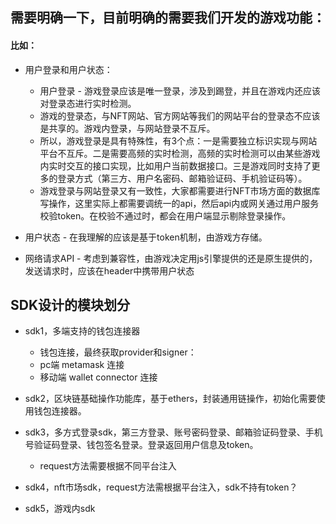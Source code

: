 ## 需要明确一下，目前明确的需要我们开发的游戏功能：

#### 比如：
- 用户登录和用户状态：
  - 用户登录 - 游戏登录应该是唯一登录，涉及到踢登，并且在游戏内还应该对登录态进行实时检测。
  - 游戏的登录态，与NFT网站、官方网站等我们的网站平台的登录态不应该是共享的。游戏内登录，与网站登录不互斥。
  - 所以，游戏登录是具有特殊性，有3个点：一是需要独立标识实现与网站平台不互斥。二是需要高频的实时检测，高频的实时检测可以由某些游戏内实时交互的接口实现，比如用户当前数据接口。三是游戏同时支持了更多的登录方式（第三方、用户名密码、邮箱验证码、手机验证码等）。
  - 游戏登录与网站登录又有一致性，大家都需要进行NFT市场方面的数据库写操作，这里实际上都需要调统一的api，然后api内或网关通过用户服务校验token。在校验不通过时，都会在用户端显示剔除登录操作。

- 用户状态 - 在我理解的应该是基于token机制，由游戏方存储。

- 网络请求API - 考虑到兼容性，由游戏决定用js引擎提供的还是原生提供的，发送请求时，应该在header中携带用户状态

## SDK设计的模块划分
- sdk1，多端支持的钱包连接器
  - 钱包连接，最终获取provider和signer：
  - pc端 metamask 连接
  - 移动端 wallet connector 连接

- sdk2，区块链基础操作功能库，基于ethers，封装通用链操作，初始化需要使用钱包连接器。

- sdk3，多方式登录sdk，第三方登录、账号密码登录、邮箱验证码登录、手机号验证码登录、钱包签名登录。登录返回用户信息及token。
  - request方法需要根据不同平台注入

- sdk4，nft市场sdk，request方法需根据平台注入，sdk不持有token？

- sdk5，游戏内sdk





















